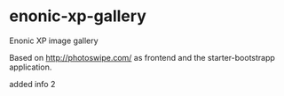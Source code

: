 # enonic-xp-gallery
Enonic XP image gallery

Based on http://photoswipe.com/ as frontend and the starter-bootstrapp application.


added info
2
